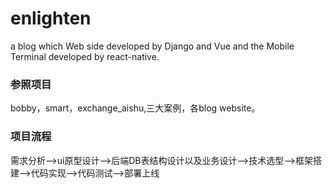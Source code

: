 # enlighten
a blog which Web side developed by Django and Vue and the Mobile Terminal developed by react-native.

### 参照项目
bobby，smart，exchange_aishu,三大案例，各blog website。

### 项目流程
需求分析-->ui原型设计-->后端DB表结构设计以及业务设计-->技术选型-->框架搭建-->代码实现-->代码测试-->部署上线
